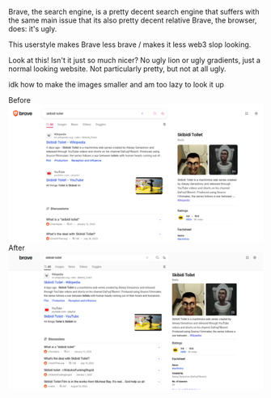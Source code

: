 Brave, the search engine, is a pretty decent search engine that suffers with the same main issue that its also pretty decent relative Brave, the browser, does: it's ugly.

This userstyle makes Brave less brave / makes it less web3 slop looking.

Look at this! Isn't it just so much nicer? No ugly lion or ugly gradients, just a normal looking website. Not particularly pretty, but not at all ugly.

idk how to make the images smaller and am too lazy to look it up

Before
![disguting looking website](./before.webp)
After
![very normal website](./after.webp)
